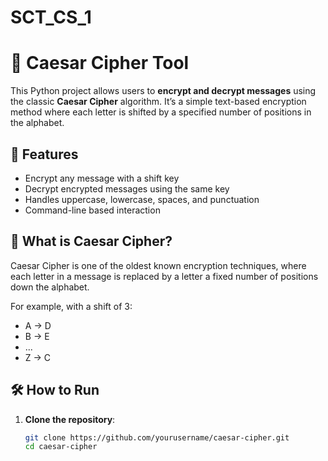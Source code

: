 # SCT_CS_1
# 🔐 Caesar Cipher Tool

This Python project allows users to **encrypt and decrypt messages** using the classic **Caesar Cipher** algorithm. It’s a simple text-based encryption method where each letter is shifted by a specified number of positions in the alphabet.

## 🚀 Features

- Encrypt any message with a shift key
- Decrypt encrypted messages using the same key
- Handles uppercase, lowercase, spaces, and punctuation
- Command-line based interaction

## 📌 What is Caesar Cipher?

Caesar Cipher is one of the oldest known encryption techniques, where each letter in a message is replaced by a letter a fixed number of positions down the alphabet.

For example, with a shift of 3:
- A → D
- B → E
- ...
- Z → C

## 🛠️ How to Run

1. **Clone the repository**:
   ```bash
   git clone https://github.com/yourusername/caesar-cipher.git
   cd caesar-cipher
